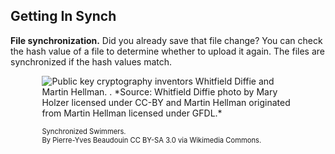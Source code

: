 ## Getting In Synch


**File synchronization.** Did you already save that file change?  You can check the hash value of a file to determine whether to upload it again.  The files are synchronized if the hash values match. 


<figure class="snippetimg" style="margin: 0 auto;width:80%">

  <img src=".guides/img/SynchSwim2.jpg" alt="Public key cryptography inventors Whitfield Diffie and Martin Hellman. . *Source: Whitfield Diffie photo by Mary Holzer licensed under CC-BY and Martin Hellman originated from Martin Hellman licensed under GFDL.*
">
  <figcaption style="font-size: 0.8em; text-align: left;">Synchronized Swimmers.
</br>
 By Pierre-Yves Beaudouin CC BY-SA 3.0 via Wikimedia Commons.
</figure

<br>


